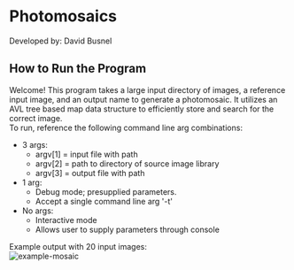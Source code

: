 # Photomosaics

Developed by: David Busnel

## How to Run the Program

Welcome! This program takes a large input directory of images, a reference input image, and an output name to generate a photomosaic. It utilizes an AVL tree based map data structure to efficiently store and search for the correct image.\
To run, reference the following command line arg combinations:
 - 3 args:
   - argv[1] = input file with path
   - argv[2] = path to directory of source image library
   - argv[3] = output file with path
 - 1 arg:
   - Debug mode; presupplied parameters.
   - Accept a single command line arg '-t'
 - No args:
   - Interactive mode
   - Allows user to supply parameters through console
  
  Example output with 20 input images:\
  ![example-mosaic](https://i.ibb.co/XZZFmNd/output.png)

